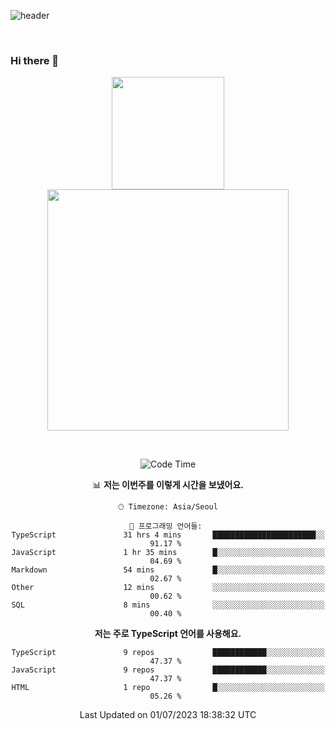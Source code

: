 ![header](https://capsule-render.vercel.app/api?type=waving&amp;color=timeGradient&amp;height=300&amp;section=header&amp;animation=fadeIn&amp;fontSize=55&amp;fontAlignY=40&amp;text=thornewater%20Github&amp;descSize=30)

<br>


### Hi there 👋

<div align="center">
   <p display="inline">
    <a href="https://github.com/thornewater">
     <img height="180" src="https://github-readme-stats.vercel.app/api?username=thornewater&theme=radical&show_icons=true" />
     <img width="386" src="https://github-readme-stats.vercel.app/api/top-langs/?username=thornewater&layout=compact&theme=radical&show_icons=true" />
    </a>
  </p>





<br>


<!--START_SECTION:waka-->
![Code Time](http://img.shields.io/badge/Code%20Time-393%20hrs%202%20mins-blue)

📊 **저는 이번주를 이렇게 시간을 보냈어요.** 

```text
🕑︎ Timezone: Asia/Seoul

💬 프로그래밍 언어들: 
TypeScript               31 hrs 4 mins       ███████████████████████░░   91.17 % 
JavaScript               1 hr 35 mins        █░░░░░░░░░░░░░░░░░░░░░░░░   04.69 % 
Markdown                 54 mins             █░░░░░░░░░░░░░░░░░░░░░░░░   02.67 % 
Other                    12 mins             ░░░░░░░░░░░░░░░░░░░░░░░░░   00.62 % 
SQL                      8 mins              ░░░░░░░░░░░░░░░░░░░░░░░░░   00.40 % 
```

**저는 주로 TypeScript 언어를 사용해요.** 

```text
TypeScript               9 repos             ████████████░░░░░░░░░░░░░   47.37 % 
JavaScript               9 repos             ████████████░░░░░░░░░░░░░   47.37 % 
HTML                     1 repo              █░░░░░░░░░░░░░░░░░░░░░░░░   05.26 % 
```




 Last Updated on 01/07/2023 18:38:32 UTC
<!--END_SECTION:waka-->


<!--
**thornewater/thornewater** is a ✨ _special_ ✨ repository because its `README.md` (this file) appears on your GitHub profile.

Here are some ideas to get you started:

- 🔭 I’m currently working on ...
- 🌱 I’m currently learning ...
- 👯 I’m looking to collaborate on ...
- 🤔 I’m looking for help with ...
- 💬 Ask me about ...
- 📫 How to reach me: ...
- 😄 Pronouns: ...
- ⚡ Fun fact: ...
-->
